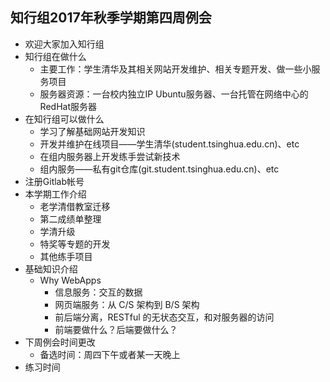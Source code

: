## 知行组2017年秋季学期第四周例会

- 欢迎大家加入知行组
- 知行组在做什么
  - 主要工作：学生清华及其相关网站开发维护、相关专题开发、做一些小服务项目
  - 服务器资源：一台校内独立IP Ubuntu服务器、一台托管在网络中心的RedHat服务器
- 在知行组可以做什么
  - 学习了解基础网站开发知识
  - 开发并维护在线项目——学生清华(student.tsinghua.edu.cn)、etc
  - 在组内服务器上开发练手尝试新技术
  - 组内服务——私有git仓库(git.student.tsinghua.edu.cn)、etc
- 注册Gitlab帐号
- 本学期工作介绍
  - 老学清借教室迁移
  - 第二成绩单整理
  - 学清升级
  - 特奖等专题的开发
  - 其他练手项目
- 基础知识介绍
  - Why WebApps
    - 信息服务：交互的数据
    -  网页端服务：从 C/S 架构到 B/S 架构
    -  前后端分离，RESTful 的无状态交互，和对服务器的访问
    -  前端要做什么？后端要做什么？
- 下周例会时间更改
  - 备选时间：周四下午或者某一天晚上
- 练习时间